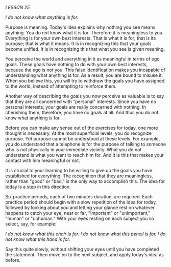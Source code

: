*LESSON 25*

*I do not know what anything is for.*

Purpose is meaning. Today's idea explains why nothing you see means anything. You do not know what it is for. Therefore it is meaningless to you. Everything is for your own best interests. That is what it is for; that is its purpose; that is what it means. It is in recognizing this that your goals become unified. It is in recognizing this that what you see is given meaning.

You perceive the world and everything in it as meaningful in terms of ego goals. These goals have nothing to do with your own best interests, because the ego is not you. This false identification makes you incapable of understanding what anything is for. As a result, you are bound to misuse it. When you believe this, you will try to withdraw the goals you have assigned to the world, instead of attempting to reinforce them.

Another way of describing the goals you now perceive as valuable is to say that they are all concerned with "personal" interests. Since you have no personal interests, your goals are really concerned with nothing. In cherishing them, therefore, you have no goals at all. And thus you do not know what anything is for.

Before you can make any sense out of the exercises for today, one more thought is necessary. At the most superficial levels, you do recognize purpose. Yet purpose cannot be understood at these levels. For example, you do understand that a telephone is for the purpose of talking to someone who is not physically in your immediate vicinity. What you do not understand is what you want to reach him for. And it is this that makes your contact with him meaningful or not.

It is crucial to your learning to be willing to give up the goals you have established for everything. The recognition that they are meaningless, rather than "good" or "bad," is the only way to accomplish this. The idea for today is a step in this direction.

Six practice periods, each of two minutes duration, are required. Each practice period should begin with a slow repetition of the idea for today, followed by looking about you and letting your glance rest on whatever happens to catch your eye, near or far, "important" or "unimportant," "human" or "unhuman." With your eyes resting on each subject you so select, say, for example:

_I do not know what this chair is for._
_I do not know what this pencil is for._
_I do not know what this hand is for._

Say this quite slowly, without shifting your eyes until you have completed the statement. Then move on to the next subject, and apply today's idea as before.